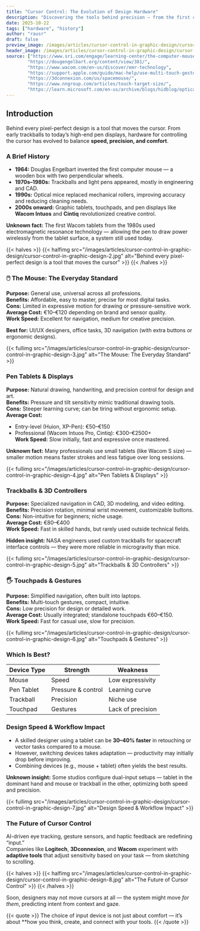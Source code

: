 ```yaml
---
title: "Cursor Control: The Evolution of Design Hardware"
description: "Discovering the tools behind precision — from the first computer mouse to modern pen tablets and touch interfaces. How designers choose between speed, accuracy, and comfort."
date: 2025-10-22
tags: ["hardware", "history"]
author: "rausr"
draft: false
preview_image: /images/articles/cursor-control-in-graphic-design/cursor-control-in-graphic-design-9.jpg
header_image: /images/articles/cursor-control-in-graphic-design/cursor-control-in-graphic-design-1.jpg
source: ["https://www.sri.com/engage/learning-center/the-computer-mouse/",
        "https://dougengelbart.org/content/view/381/",
        "https://www.wacom.com/en-us/discover/emr-technology",
        "https://support.apple.com/guide/mac-help/use-multi-touch-gestures-mchl59b98d0a/mac",
        "https://3dconnexion.com/us/spacemouse/",
        "https://www.nngroup.com/articles/touch-target-size/",
        "https://learn.microsoft.com/en-us/archive/blogs/hidblog/optical-mouse-technology"]
---
```



## Introduction

Behind every pixel-perfect design is a tool that moves the cursor. From early trackballs to today’s high-end pen displays, hardware for controlling the cursor has evolved to balance **speed, precision, and comfort**.

### A Brief History

- **1964:** Douglas Engelbart invented the first computer mouse — a wooden box with two perpendicular wheels.
- **1970s–1980s:** Trackballs and light pens appeared, mostly in engineering and CAD.
- **1990s:** Optical mice replaced mechanical rollers, improving accuracy and reducing cleaning needs.
- **2000s onward:** Graphic tablets, touchpads, and pen displays like **Wacom Intuos** and **Cintiq** revolutionized creative control.

**Unknown fact:** The first Wacom tablets from the 1980s used electromagnetic resonance technology — allowing the pen to draw power wirelessly from the tablet surface, a system still used today.

{{< halves >}}
{{< halfimg src="/images/articles/cursor-control-in-graphic-design/cursor-control-in-graphic-design-2.jpg" alt="Behind every pixel-perfect design is a tool that moves the cursor" >}}
{{< /halves >}}


### 🖱️ The Mouse: The Everyday Standard

**Purpose:** General use, universal across all professions.  
**Benefits:** Affordable, easy to master, precise for most digital tasks.  
**Cons:** Limited in expressive motion for drawing or pressure-sensitive work.  
**Average Cost:** €10–€120 depending on brand and sensor quality.  
**Work Speed:** Excellent for navigation, medium for creative precision.

**Best for:** UI/UX designers, office tasks, 3D navigation (with extra buttons or ergonomic designs).

{{< fullimg src="/images/articles/cursor-control-in-graphic-design/cursor-control-in-graphic-design-3.jpg" alt="The Mouse: The Everyday Standard" >}}


### Pen Tablets & Displays

**Purpose:** Natural drawing, handwriting, and precision control for design and art.  
**Benefits:** Pressure and tilt sensitivity mimic traditional drawing tools.  
**Cons:** Steeper learning curve; can be tiring without ergonomic setup.  
**Average Cost:**  
- Entry-level (Huion, XP-Pen): €50–€150  
- Professional (Wacom Intuos Pro, Cintiq): €300–€2500+  
**Work Speed:** Slow initially, fast and expressive once mastered.

**Unknown fact:** Many professionals use small tablets (like Wacom S size) — smaller motion means faster strokes and less fatigue over long sessions.

{{< fullimg src="/images/articles/cursor-control-in-graphic-design/cursor-control-in-graphic-design-4.jpg" alt="Pen Tablets & Displays" >}}


### Trackballs & 3D Controllers

**Purpose:** Specialized navigation in CAD, 3D modeling, and video editing.  
**Benefits:** Precision rotation, minimal wrist movement, customizable buttons.  
**Cons:** Non-intuitive for beginners; niche usage.  
**Average Cost:** €80–€400  
**Work Speed:** Fast in skilled hands, but rarely used outside technical fields.

**Hidden insight:** NASA engineers used custom trackballs for spacecraft interface controls — they were more reliable in microgravity than mice.

{{< fullimg src="/images/articles/cursor-control-in-graphic-design/cursor-control-in-graphic-design-5.jpg" alt="Trackballs & 3D Controllers" >}}


### 🖐️ Touchpads & Gestures

**Purpose:** Simplified navigation, often built into laptops.  
**Benefits:** Multi-touch gestures, compact, intuitive.  
**Cons:** Low precision for design or detailed work.  
**Average Cost:** Usually integrated; standalone touchpads €60–€150.  
**Work Speed:** Fast for casual use, slow for precision.

{{< fullimg src="/images/articles/cursor-control-in-graphic-design/cursor-control-in-graphic-design-6.jpg" alt="Touchpads & Gestures" >}}


### Which Is Best?

| Device Type | Strength | Weakness
|--------------|-----------|-----------
| Mouse | Speed | Low expressivity
| Pen Tablet | Pressure & control | Learning curve
| Trackball | Precision | Niche use
| Touchpad | Gestures | Lack of precision



### Design Speed & Workflow Impact

- A skilled designer using a tablet can be **30–40% faster** in retouching or vector tasks compared to a mouse.
- However, switching devices takes adaptation — productivity may initially drop before improving.
- Combining devices (e.g., mouse + tablet) often yields the best results.

**Unknown insight:** Some studios configure dual-input setups — tablet in the dominant hand and mouse or trackball in the other, optimizing both speed and precision.

{{< fullimg src="/images/articles/cursor-control-in-graphic-design/cursor-control-in-graphic-design-7.jpg" alt="Design Speed & Workflow Impact" >}}


### The Future of Cursor Control

AI-driven eye tracking, gesture sensors, and haptic feedback are redefining “input.”  
Companies like **Logitech**, **3Dconnexion**, and **Wacom** experiment with **adaptive tools** that adjust sensitivity based on your task — from sketching to scrolling.

{{< halves >}}
{{< halfimg src="/images/articles/cursor-control-in-graphic-design/cursor-control-in-graphic-design-8.jpg" alt="The Future of Cursor Control" >}}
{{< /halves >}}

Soon, designers may not move cursors at all — the system might move *for them*, predicting intent from context and gaze.

{{< quote >}}
The choice of input device is not just about comfort — it’s about **how you think, create, and connect with your tools.
{{< /quote >}}